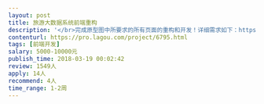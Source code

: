```yaml
---                
layout: post       
title: 旅游大数据系统前端重构           
description: '</br>完成原型图中所要求的所有页面的重构和开发！详细需求如下：https://pro.modao.cc/app/HrYa3Wet1b18VAklJgoqo5flngMhvbf#screen=sE81C397FBE1521121051090</br>'     
contenturl: https://pro.lagou.com/project/6795.html      
tags: [前端开发]            
salary: 5000-10000元          
publish_time: 2018-03-19 00:02:42         
review: 1549人                   
apply: 14人                   
recommend: 4人                   
time_range: 1-2周              
---                 
```

